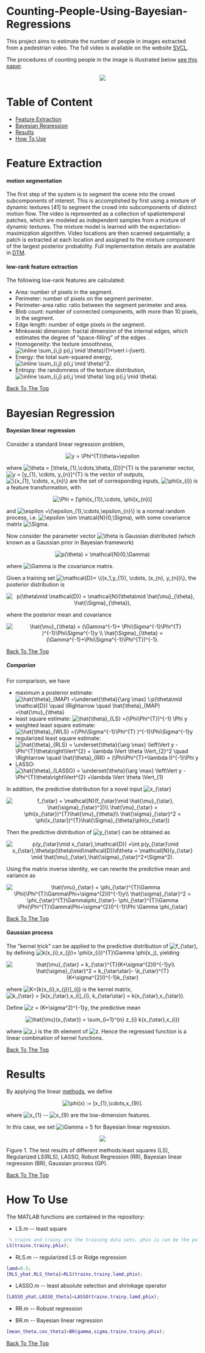 # Counting-People-Using-Bayesian-Regressions

This project aims to estimate the number of people in images extracted from a pedestrian video. The full video is available on the website [SVCL](http://www.svcl.ucsd.edu/projects/peoplecnt/). 

The procedures of counting people in the image is illustrated below [see this paper](http://visal.cs.cityu.edu.hk/static/pubs/journal/tip12-pedcount.pdf).
<p align ="center">
<img src=https://user-images.githubusercontent.com/45757826/57583937-0fe4ff80-74d6-11e9-9113-41a099988f56.png>
</p>


# Table of Content
- [Feature Extraction](#feature-extraction)
- [Bayesian Regression](#bayesian-regression)
- [Results](#results)
- [How To Use](#how-to-use)

# Feature Extraction

#### motion segmentation
The first step of the system is to segment the scene into the crowd subcomponents of interest. This is accomplished by first using a mixture of dynamic textures
[41] to segment the crowd into subcomponents of distinct motion flow. The video is represented as a collection of spatiotemporal patches, which are modeled as independent samples from a mixture of dynamic textures. The mixture model is learned with the expectation-maximization algorithm. Video locations are then scanned sequentially; a patch is extracted at each location and assigned to the mixture component of the largest posterior probability. Full implementation details are available in 
[DTM](http://www.svcl.ucsd.edu/publications/journal/2008/pami/pami08-dytexmix.pdf).


#### low-rank feature extraction
The following low-rank features are calculated:
- Area: number of pixels in the segment.
- Perimeter: number of pixels on the segment perimeter.
- Perimeter-area ratio: ratio between the segment perimeter and area.
- Blob count: number of connected components, with more than 10 pixels, in the segment.
- Edge length: number of edge pixels in the segment.
- Minkowski dimension: fractal dimension of the internal edges, which estimates the degree of “space-filling” of the edges .
- Homogeneity: the texture smoothness, <img src="https://tex.s2cms.ru/svg/%5Cinline%20%5Csum_%7Bi%2Cj%7D%20p(i%2Cj%20%5Cmid%20%5Ctheta)%2F(1%2B%5Cvert%20i-j%5Cvert)" alt="\inline \sum_{i,j} p(i,j \mid \theta)/(1+\vert i-j\vert)" />.
- Energy: the total sum-squared energy, <img src="https://tex.s2cms.ru/svg/%5Cinline%20%5Csum_%7Bi%2Cj%7D%20p(i%2Cj%20%5Cmid%20%5Ctheta)%5E2" alt="\inline \sum_{i,j} p(i,j \mid \theta)^2" />.
- Entropy: the randomness of the texture distribution, <img src="https://tex.s2cms.ru/svg/%5Cinline%20%5Csum_%7Bi%2Cj%7D%20p(i%2Cj%20%5Cmid%20%5Ctheta)%20%5Clog%20p(i%2Cj%20%5Cmid%20%5Ctheta)" alt="\inline \sum_{i,j} p(i,j \mid \theta) \log p(i,j \mid \theta)" />.

[Back To The Top](#counting-people-ssing-bayesian-regressions)


# Bayesian Regression

#### Bayesian linear regression
Consider a standard linear regression problem, 

<p align = "center">

<img src="https://tex.s2cms.ru/svg/y%20%3D%20%5CPhi%5E%7BT%7D%5Ctheta%2B%5Cepsilon" alt="y = \Phi^{T}\theta+\epsilon" />

</p>

where <img src="https://tex.s2cms.ru/svg/%5Ctheta%20%3D%20%5B%5Ctheta_%7B1%7D%2C%5Ccdots%2C%5Ctheta_%7BD%7D%5D%5E%7BT%7D" alt="\theta = [\theta_{1},\cdots,\theta_{D}]^{T}" /> is the parameter vector, <img src="https://tex.s2cms.ru/svg/y%20%3D%20%5By_%7B1%7D%2C%20%5Ccdots%2C%20y_%7Bn%7D%5D%5E%7BT%7D%20" alt="y = [y_{1}, \cdots, y_{n}]^{T} " /> is the vector of outputs, <img src="https://tex.s2cms.ru/svg/%20%5C%7Bx_%7B1%7D%2C%20%5Ccdots%2C%20x_%7Bn%7D%5C%7D" alt=" \{x_{1}, \cdots, x_{n}\}" /> are the set of corresponding inputs, <img src="https://tex.s2cms.ru/svg/%5Cphi(x_%7Bi%7D)" alt="\phi(x_{i})" /> is a feature transformation, with 

<p align = "center">
<img src="https://tex.s2cms.ru/svg/%20%5CPhi%20%3D%20%5B%5Cphi(x_%7B1%7D)%2C%5Ccdots%2C%20%5Cphi(x_%7Bn%7D)%5D" alt=" \Phi = [\phi(x_{1}),\cdots, \phi(x_{n})]" />
</p>

and <img src="https://tex.s2cms.ru/svg/%5Cespilon%20%3D%5C%7B%5Cepsilon_%7B1%7D%2C%5Ccdots%2C%5Cepsilon_%7Bn%7D%5C%7D%20" alt="\espilon =\{\epsilon_{1},\cdots,\epsilon_{n}\} " /> is a normal random process, i.e. <img src="https://tex.s2cms.ru/svg/%5Cepsilon%20%5Csim%20%5Cmatcal%7BN%7D(0%2C%5CSigma)" alt="\epsilon \sim \matcal{N}(0,\Sigma)" />, with some covariance matrix <img src="https://tex.s2cms.ru/svg/%5CSigma" alt="\Sigma" />.

Now consider the parameter vector <img src="https://tex.s2cms.ru/svg/%5Ctheta" alt="\theta" /> is Gaussian distributed (which known as a Gaussian prior in Bayesian framework)

<p align = "center">
<img src="https://tex.s2cms.ru/svg/%20p(%5Ctheta)%20%3D%20%5Cmathcal%7BN%7D(0%2C%5CGamma)" alt=" p(\theta) = \mathcal{N}(0,\Gamma)" />
</p>

where <img src="https://tex.s2cms.ru/svg/%5CGamma" alt="\Gamma" /> is the covariance matrix. 

Given a training set <img src="https://tex.s2cms.ru/svg/%5Cmathcal%7BD%7D%3D%20%5C%7B(x_1%2Cy_%7B1%7D)%2C%20%5Ccdots%2C%20(x_%7Bn%7D%2C%20y_%7Bn%7D)%5C%7D" alt="\mathcal{D}= \{(x_1,y_{1}), \cdots, (x_{n}, y_{n})\}" />, the posterior distribution is

<p align = "center">

<img src="https://tex.s2cms.ru/svg/p(%5Ctheta%5Cmid%20%5Cmathcal%7BD%7D)%20%3D%20%5Cmathcal%7BN%7D(%5Ctheta%5Cmid%20%5Chat%7B%5Cmu%7D_%7B%5Ctheta%7D%2C%20%5Chat%7B%5CSigma%7D_%7B%5Ctheta%7D)%2C%20" alt="p(\theta\mid \mathcal{D}) = \mathcal{N}(\theta\mid \hat{\mu}_{\theta}, \hat{\Sigma}_{\theta}), " />
</p>

where the posterior mean and covariance

<p align = "center">
<img src="https://tex.s2cms.ru/svg/%5Chat%7B%5Cmu%7D_%7B%5Ctheta%7D%20%3D%20(%5CGamma%5E%7B-1%7D%2B%20%5CPhi%5CSigma%5E%7B-1%7D%5CPhi%5E%7BT%7D%20)%5E%7B-1%7D%5CPhi%5CSigma%5E%7B-1%7Dy%20%5C%5C%0A%5Chat%7B%5CSigma%7D_%7B%5Ctheta%7D%20%3D%20(%5CGamma%5E%7B-1%7D%2B%5CPhi%5CSigma%5E%7B-1%7D%5CPhi%5E%7BT%7D)%5E%7B-1%7D." alt="\hat{\mu}_{\theta} = (\Gamma^{-1}+ \Phi\Sigma^{-1}\Phi^{T} )^{-1}\Phi\Sigma^{-1}y \\
\hat{\Sigma}_{\theta} = (\Gamma^{-1}+\Phi\Sigma^{-1}\Phi^{T})^{-1}." />
</p>

[Back To The Top](#counting-people-ssing-bayesian-regressions)

##### Comparion
For comparison, we have
- maximum a posterior estimate: <img src="https://tex.s2cms.ru/svg/%5Chat%7B%5Ctheta%7D_%7BMAP%7D%20%3D%5Cunderset%7B%5Ctheta%7D%7B%5Carg%20%5Cmax%7D%20%5C%3Ap(%5Ctheta%5Cmid%20%5Cmathcal%7BD%7D)%20%5Cquad%20%5CRightarrow%20%5Cquad%20%5Chat%7B%5Ctheta%7D_%7BMAP%7D%20%3D%5Chat%7B%5Cmu%7D_%7B%5Ctheta%7D" alt="\hat{\theta}_{MAP} =\underset{\theta}{\arg \max} \:p(\theta\mid \mathcal{D}) \quad \Rightarrow \quad \hat{\theta}_{MAP} =\hat{\mu}_{\theta}" /> 
- least square estimate: <img src="https://tex.s2cms.ru/svg/%5Chat%7B%5Ctheta%7D_%7BLS%7D%20%3D(%5CPhi%5CPhi%5E%7BT%7D)%5E%7B-1%7D%20%5CPhi%20y" alt="\hat{\theta}_{LS} =(\Phi\Phi^{T})^{-1} \Phi y" />
- weighted least square estimate: <img src="https://tex.s2cms.ru/svg/%5Chat%7B%5Ctheta%7D_%7BWLS%7D%20%3D(%5CPhi%5CSigma%5E%7B-1%7D%5CPhi%5E%7BT%7D%20)%5E%7B-1%7D%5CPhi%5CSigma%5E%7B-1%7Dy%20" alt="\hat{\theta}_{WLS} =(\Phi\Sigma^{-1}\Phi^{T} )^{-1}\Phi\Sigma^{-1}y " />
- regularized least square estimate: <img src="https://tex.s2cms.ru/svg/%20%5Chat%7B%5Ctheta%7D_%7BRLS%7D%20%3D%20%5Cunderset%7B%5Ctheta%7D%7B%5Carg%20%5Cmax%7D%20%5Cleft%5CVert%20y%20-%5CPhi%5E%7BT%7D%5Ctheta%5Cright%5CVert%5E%7B2%7D%20%2B%20%5Clambda%20%5CVert%20%5Ctheta%20%5CVert_%7B2%7D%5E2%20%20%5Cquad%20%5CRightarrow%20%5Cquad%20%20%5Chat%7B%5Ctheta%7D_%7BRR%7D%20%3D%20(%5CPhi%5CPhi%5E%7BT%7D%2B%5Clambda%20I)%5E%7B-1%7D%5CPhi%20y" alt=" \hat{\theta}_{RLS} = \underset{\theta}{\arg \max} \left\Vert y -\Phi^{T}\theta\right\Vert^{2} + \lambda \Vert \theta \Vert_{2}^2  \quad \Rightarrow \quad  \hat{\theta}_{RR} = (\Phi\Phi^{T}+\lambda I)^{-1}\Phi y" /> 
- LASSO: <img src="https://tex.s2cms.ru/svg/%5Chat%7B%5Ctheta%7D_%7BLASSO%7D%20%3D%20%5Cunderset%7B%5Ctheta%7D%7B%5Carg%20%5Cmax%7D%20%5Cleft%5CVert%20y%20-%5CPhi%5E%7BT%7D%5Ctheta%5Cright%5CVert%5E%7B2%7D%20%2B%5Clambda%20%5CVert%20%5Ctheta%20%5CVert_%7B1%7D%20" alt="\hat{\theta}_{LASSO} = \underset{\theta}{\arg \max} \left\Vert y -\Phi^{T}\theta\right\Vert^{2} +\lambda \Vert \theta \Vert_{1} " />

In addition, the predictive distribution for a novel input <img src="https://tex.s2cms.ru/svg/x_%7B%5Cstar%7D" alt="x_{\star}" />

<p align = "center">
<img src="https://tex.s2cms.ru/svg/f_%7B%5Cstar%7D%20%3D%20%5Cmathcal%7BN%7D(f_%7B%5Cstar%7D%5Cmid%20%5Chat%7B%5Cmu%7D_%7B%5Cstar%7D%2C%20%5Chat%7B%5Csigma%7D_%7B%5Cstar%7D%5E2)%5C%5C%0A%5Chat%7B%5Cmu%7D_%7B%5Cstar%7D%20%3D%20%5Cphi(x_%7B%5Cstar%7D)%5E%7BT%7D%5Chat%7B%5Cmu%7D_%7B%5Ctheta%7D%5C%5C%0A%5Chat%7B%5Csigma%7D_%7B%5Cstar%7D%5E2%20%3D%20%5Cphi(x_%7B%5Cstar%7D)%5E%7BT%7D%5Chat%7B%5CSigma%7D_%7B%5Ctheta%7D%5Cphi(x_%7B%5Cstar%7D)" alt="f_{\star} = \mathcal{N}(f_{\star}\mid \hat{\mu}_{\star}, \hat{\sigma}_{\star}^2)\\
\hat{\mu}_{\star} = \phi(x_{\star})^{T}\hat{\mu}_{\theta}\\
\hat{\sigma}_{\star}^2 = \phi(x_{\star})^{T}\hat{\Sigma}_{\theta}\phi(x_{\star})" />
</p>

Then the predictive distribution of <img src="https://tex.s2cms.ru/svg/y_%7B%5Cstar%7D" alt="y_{\star}" /> can be obtained as

<p align = "center">
<img src="https://tex.s2cms.ru/svg/%20p(y_%7B%5Cstar%7D%5Cmid%20x_%7B%5Cstar%7D%2C%5Cmathcal%7BD%7D)%20%3D%5Cint%20p(y_%7B%5Cstar%7D%5Cmid%20x_%7B%5Cstar%7D%2C%5Ctheta)p(%5Ctheta%5Cmid%5Cmathcal%7BD%7D)d%5Ctheta%20%3D%20%5Cmathcal%7BN%7D(y_%7B%5Cstar%7D%20%5Cmid%20%5Chat%7B%5Cmu%7D_%7B%5Cstar%7D%2C%5Chat%7B%5Csigma%7D_%7B%5Cstar%7D%5E2%2B%5CSigma%5E2)." alt=" p(y_{\star}\mid x_{\star},\mathcal{D}) =\int p(y_{\star}\mid x_{\star},\theta)p(\theta\mid\mathcal{D})d\theta = \mathcal{N}(y_{\star} \mid \hat{\mu}_{\star},\hat{\sigma}_{\star}^2+\Sigma^2)." />
</p>

Using the matrix inverse identity, we can rewrite the predictive mean and variance as

<p align = "center">
<img src="https://tex.s2cms.ru/svg/%5Chat%7B%5Cmu%7D_%7B%5Cstar%7D%20%3D%20%5Cphi_%7B%5Cstar%7D%5E%7BT%7D%5CGamma%20%5CPhi(%5CPhi%5E%7BT%7D%5CGamma%5CPhi%2B%5Csigma%5E%7B2%7DI)%5E%7B-1%7Dy%5C%5C%0A%5Chat%7B%5Csigma%7D_%7B%5Cstar%7D%5E2%20%3D%20%5Cphi_%7B%5Cstar%7D%5E%7BT%7D%5CGamma%5Cphi_%7B%5Cstar%7D-%20%5Cphi_%7B%5Cstar%7D%5E%7BT%7D%5CGamma%20%5CPhi(%5CPhi%5E%7BT%7D%5CGamma%5CPhi%2B%5Csigma%5E%7B2%7DI)%5E%7B-1%7D%5CPhi%20%5CGamma%20%5Cphi_%7B%5Cstar%7D%0A" alt="\hat{\mu}_{\star} = \phi_{\star}^{T}\Gamma \Phi(\Phi^{T}\Gamma\Phi+\sigma^{2}I)^{-1}y\\
\hat{\sigma}_{\star}^2 = \phi_{\star}^{T}\Gamma\phi_{\star}- \phi_{\star}^{T}\Gamma \Phi(\Phi^{T}\Gamma\Phi+\sigma^{2}I)^{-1}\Phi \Gamma \phi_{\star}
" />
</p>

[Back To The Top](#counting-people-ssing-bayesian-regressions)

#### Gaussian process


The "kernel trick" can be applied to the predictive distribution of <img src="https://tex.s2cms.ru/svg/%20f_%7B%5Cstar%7D" alt=" f_{\star}" />, by defining <img src="https://tex.s2cms.ru/svg/k(x_%7Bi%7D%2Cx_%7Bj%7D)%3D%20%5Cphi(x_%7Bi%7D)%5E%7BT%7D%5CGamma%20%5Cphi(x_j)%20" alt="k(x_{i},x_{j})= \phi(x_{i})^{T}\Gamma \phi(x_j) " />, yielding

<p align = "center">
<img src="https://tex.s2cms.ru/svg/%5Chat%7B%5Cmu%7D_%7B%5Cstar%7D%20%3D%20k_%7B%5Cstar%7D%5E%7BT%7D(K%2B%5Csigma%5E%7B2%7DI)%5E%7B-1%7Dy%5C%5C%0A%5Chat%7B%5Csigma%7D_%7B%5Cstar%7D%5E2%20%3D%20k_%7B%5Cstar%5Cstar%7D-%20%5Ck_%7B%5Cstar%7D%5E%7BT%7D(K%2B%5Csigma%5E%7B2%7DI)%5E%7B-1%7Dk_%7B%5Cstar%7D%0A" alt="\hat{\mu}_{\star} = k_{\star}^{T}(K+\sigma^{2}I)^{-1}y\\
\hat{\sigma}_{\star}^2 = k_{\star\star}- \k_{\star}^{T}(K+\sigma^{2}I)^{-1}k_{\star}
" />
</p>

where <img src="https://tex.s2cms.ru/svg/K%3D%5Bk(x_%7Bi%7D%2Cx_%7Bj%7D)%5D_%7Bij%7D%20" alt="K=[k(x_{i},x_{j})]_{ij} " /> is the kernel matrix, <img src="https://tex.s2cms.ru/svg/k_%7B%5Cstar%7D%20%3D%20%5Bk(x_%7B%5Cstar%7D%2Cx_i)%5D_%7Bi%7D%2C%20k_%7B%5Cstar%5Cstar%7D%20%3D%20k(x_%7B%5Cstar%7D%2Cx_%7B%5Cstar%7D)%20" alt="k_{\star} = [k(x_{\star},x_i)]_{i}, k_{\star\star} = k(x_{\star},x_{\star}) " />.

Define <img src="https://tex.s2cms.ru/svg/z%20%3D%20(K%2B%5Csigma%5E2)%5E%7B-1%7Dy" alt="z = (K+\sigma^2)^{-1}y" />, the predictive mean 

<p align = "center">
<img src="https://tex.s2cms.ru/svg/%5Chat%7B%5Cmu%7D(x_%7B%5Cstar%7D)%20%3D%20%5Csum_%7Bi%3D1%7D%5E%7Bn%7D%20z_%7Bi%7D%20k(x_%7B%5Cstar%7D%2Cx_%7Bi%7D)%20" alt="\hat{\mu}(x_{\star}) = \sum_{i=1}^{n} z_{i} k(x_{\star},x_{i}) " />
</p>

where <img src="https://tex.s2cms.ru/svg/z_i" alt="z_i" /> is the ith element of <img src="https://tex.s2cms.ru/svg/z" alt="z" />. Hence the regressed function is a linear combination of kernel functions.

[Back To The Top](#counting-people-ssing-bayesian-regressions)


# Results

By applying the linear [methods](#comparion), we define

<p align = "center">
<img src="https://tex.s2cms.ru/svg/%5Cphi(x)%20%3A%3D%20%5Bx_%7B1%7D%2C%5Ccdots%2Cx_%7B9%7D%5D." alt="\phi(x) := [x_{1},\cdots,x_{9}]." />
</p>

where <img src="https://tex.s2cms.ru/svg/x_%7B1%7D" alt="x_{1}" /> -- <img src="https://tex.s2cms.ru/svg/x_%7B9%7D" alt="x_{9}" /> are the low-dimension features.

In this case, we set <img src="https://tex.s2cms.ru/svg/%5CGamma%20%3D%205" alt="\Gamma = 5" /> for Bayesian linear regression.


<p align ="center">
<img src=https://user-images.githubusercontent.com/45757826/57603465-128d3680-7562-11e9-8567-0a7eaeb53cd1.png>
</p>

Figure 1. The test results of different methods:least squares (LS), Regularized LS(RLS), LASSO, Robust Regression (RR), Bayesian linear regression (BR), Gaussian process (GP).

[Back To The Top](#counting-people-ssing-bayesian-regressions)

# How To Use
The MATLAB functions are contained in the repository:

- LS.m -- least square

```Matlab
 % trainx and trainy are the training data sets, phix is can be the polynomial form of [x1,...,x9], 
LS(trainx,trainy,phix);
```

- RLS.m -- regularized LS or Ridge regression

```Matlab
lamd=0.5;
[RLS_yhat,RLS_theta]=RLS(trainx,trainy,lamd,phix);
```
- LASSO.m -- least absolute selection and shrinkage operator
```Matlab
[LASSO_yhat,LASSO_theta]=LASSO(trainx,trainy,lamd,phix);
```
- RR.m -- Robust regression

- BR.m -- Bayesian linear regression

```Matlab
[mean_theta,cov_theta]=BR(gamma,sigma,trainx,trainy,phix);
```
[Back To The Top](#counting-people-ssing-bayesian-regressions)



